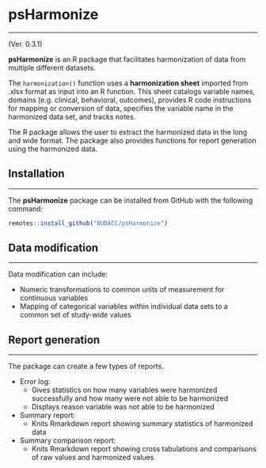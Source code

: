 
# psHarmonize
<hr>

(Ver. 0.3.1)

**psHarmonize** is an R package that facilitates harmonization of data from multiple different datasets.

The `harmonization()` function uses a **harmonization sheet** imported from .xlsx format as input into an R function.
This sheet catalogs variable names, domains (e.g. clinical, behavioral, outcomes), provides R code instructions for mapping or conversion of data, specifies the variable name in the harmonized data set, and tracks notes.

The R package allows the user to extract the harmonized data in the long and wide format.
The package also provides functions for report generation using the harmonized data.


## Installation
<hr>

The **psHarmonize** package can be installed from GitHub with the following command:

``` r
remotes::install_github("NUDACC/psHarmonize")
```

## Data modification
<hr>

Data modification can include:

- Numeric transformations to common units of measurement for continuous variables
- Mapping of categorical variables within individual data sets to a common set of study-wide values

## Report generation
<hr>

The package can create a few types of reports.

- Error log:
  - Gives statistics on how many variables were harmonized successfully and how many were not able to be harmonized
  - Displays reason variable was not able to be harmonized
- Summary report:
  - Knits Rmarkdown report showing summary statistics of harmonized data
- Summary comparison report:
  - Knits Rmarkdown report showing cross tabulations and comparisons of raw values and harmonized values
